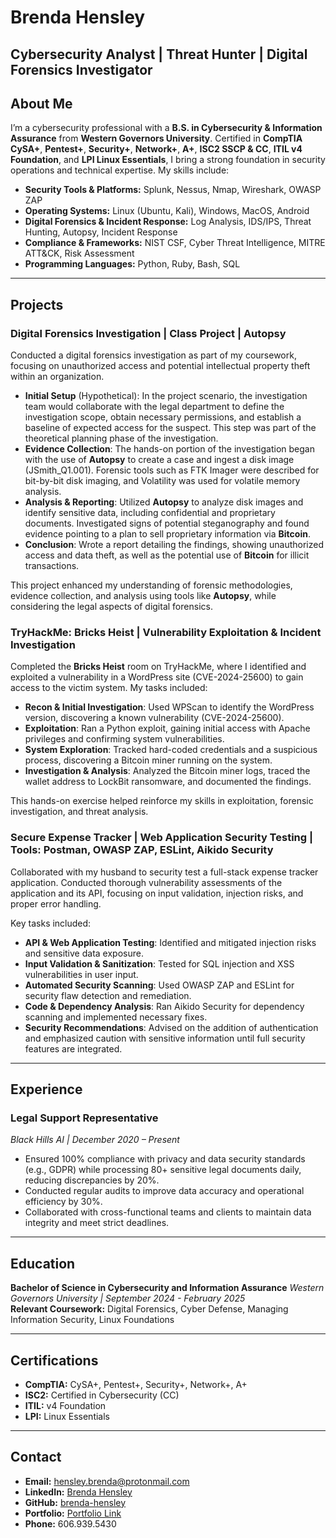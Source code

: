 # Brenda Hensley  
**Cybersecurity Analyst | Threat Hunter | Digital Forensics Investigator**
---
## About Me
I’m a cybersecurity professional with a **B.S. in Cybersecurity & Information Assurance** from **Western Governors University**. Certified in **CompTIA CySA+**, **Pentest+**, **Security+**, **Network+**, **A+**, **ISC2 SSCP & CC**, **ITIL v4 Foundation**, and **LPI Linux Essentials**, I bring a strong foundation in security operations and technical expertise. My skills include:

- **Security Tools & Platforms:** Splunk, Nessus, Nmap, Wireshark, OWASP ZAP  
- **Operating Systems:** Linux (Ubuntu, Kali), Windows, MacOS, Android  
- **Digital Forensics & Incident Response:** Log Analysis, IDS/IPS, Threat Hunting, Autopsy, Incident Response  
- **Compliance & Frameworks:** NIST CSF, Cyber Threat Intelligence, MITRE ATT&CK, Risk Assessment  
- **Programming Languages:** Python, Ruby, Bash, SQL  

---

## Projects

### Digital Forensics Investigation | Class Project | Autopsy

Conducted a digital forensics investigation as part of my coursework, focusing on unauthorized access and potential intellectual property theft within an organization.

- **Initial Setup** (Hypothetical): In the project scenario, the investigation team would collaborate with the legal department to define the investigation scope, obtain necessary permissions, and establish a baseline of expected access for the suspect. This step was part of the theoretical planning phase of the investigation.
- **Evidence Collection**: The hands-on portion of the investigation began with the use of **Autopsy** to create a case and ingest a disk image (JSmith_Q1.001). Forensic tools such as FTK Imager were described for bit-by-bit disk imaging, and Volatility was used for volatile memory analysis.
- **Analysis & Reporting**: Utilized **Autopsy** to analyze disk images and identify sensitive data, including confidential and proprietary documents. Investigated signs of potential steganography and found evidence pointing to a plan to sell proprietary information via **Bitcoin**.
- **Conclusion**: Wrote a report detailing the findings, showing unauthorized access and data theft, as well as the potential use of **Bitcoin** for illicit transactions.

This project enhanced my understanding of forensic methodologies, evidence collection, and analysis using tools like **Autopsy**, while considering the legal aspects of digital forensics.

### TryHackMe: Bricks Heist | Vulnerability Exploitation & Incident Investigation
Completed the **Bricks Heist** room on TryHackMe, where I identified and exploited a vulnerability in a WordPress site (CVE-2024-25600) to gain access to the victim system. My tasks included:

- **Recon & Initial Investigation**: Used WPScan to identify the WordPress version, discovering a known vulnerability (CVE-2024-25600).
- **Exploitation**: Ran a Python exploit, gaining initial access with Apache privileges and confirming system vulnerabilities.
- **System Exploration**: Tracked hard-coded credentials and a suspicious process, discovering a Bitcoin miner running on the system.
- **Investigation & Analysis**: Analyzed the Bitcoin miner logs, traced the wallet address to LockBit ransomware, and documented the findings.

This hands-on exercise helped reinforce my skills in exploitation, forensic investigation, and threat analysis.

### Secure Expense Tracker | Web Application Security Testing | Tools: Postman, OWASP ZAP, ESLint, Aikido Security
Collaborated with my husband to security test a full-stack expense tracker application. Conducted thorough vulnerability assessments of the application and its API, focusing on input validation, injection risks, and proper error handling. 

Key tasks included:
- **API & Web Application Testing**: Identified and mitigated injection risks and sensitive data exposure.
- **Input Validation & Sanitization**: Tested for SQL injection and XSS vulnerabilities in user input.
- **Automated Security Scanning**: Used OWASP ZAP and ESLint for security flaw detection and remediation.
- **Code & Dependency Analysis**: Ran Aikido Security for dependency scanning and implemented necessary fixes.
- **Security Recommendations**: Advised on the addition of authentication and emphasized caution with sensitive information until full security features are integrated.


---

## Experience

### **Legal Support Representative**  
*Black Hills AI | December 2020 – Present*  
- Ensured 100% compliance with privacy and data security standards (e.g., GDPR) while processing 80+ sensitive legal documents daily, reducing discrepancies by 20%.  
- Conducted regular audits to improve data accuracy and operational efficiency by 30%.  
- Collaborated with cross-functional teams and clients to maintain data integrity and meet strict deadlines.

---

## Education
**Bachelor of Science in Cybersecurity and Information Assurance**
*Western Governors University | September 2024 - February 2025*  
**Relevant Coursework:** Digital Forensics, Cyber Defense, Managing Information Security, Linux Foundations

---

## Certifications
- **CompTIA:** CySA+, Pentest+, Security+, Network+, A+  
- **ISC2:** Certified in Cybersecurity (CC)  
- **ITIL:** v4 Foundation  
- **LPI:** Linux Essentials  

---

## Contact
- **Email:** [hensley.brenda@protonmail.com](mailto:hensley.brenda@protonmail.com)  
- **LinkedIn:** [Brenda Hensley](https://linkedin.com/in/brenda-hensley)  
- **GitHub:** [brenda-hensley](https://github.com/brenda-hensley)  
- **Portfolio:** [Portfolio Link](https://brendahensley.tech)  
- **Phone:** 606.939.5430

